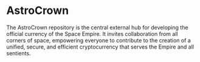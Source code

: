 # AstroCrown
The AstroCrown repository is the central external hub for developing the official currency of the Space Empire. It invites collaboration from all corners of space, empowering everyone to contribute to the creation of a unified, secure, and efficient cryptocurrency that serves the Empire and all sentients.
